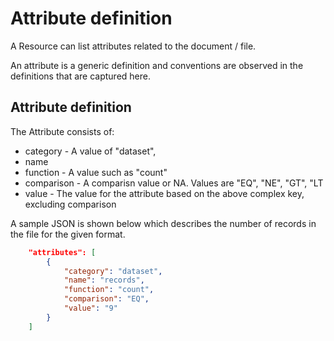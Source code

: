 Attribute definition
====================

A Resource can list attributes related to the document / file.

An attribute is a generic definition and conventions are 
observed in the definitions that are captured here.

Attribute definition 
--------------------

The Attribute consists of:

   * category - A value of "dataset",
   * name
   * function - A value such as "count"
   * comparison - A comparisn value or NA.  Values are "EQ", 
        "NE", "GT", "LT
   * value - The value for the attribute based on the above complex key, excluding comparison

A sample JSON is shown below which describes the 
number of records in the file for the given format.

```json
    "attributes": [
        {
            "category": "dataset",
            "name": "records",
            "function": "count",
            "comparison": "EQ",
            "value": "9"
        }
    ]
```
